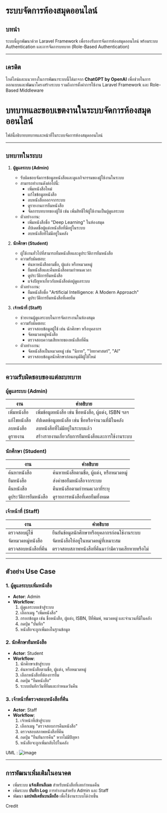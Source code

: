 # ระบบจัดการห้องสมุดออนไลน์

## บทนำ
ระบบนี้ถูกพัฒนาด้วย Laravel Framework เพื่อรองรับการจัดการห้องสมุดออนไลน์ พร้อมระบบ Authentication และการจัดการบทบาท (Role-Based Authentication)

---

## เครดิต
ไกด์ไลน์และแนวทางในการพัฒนาระบบนี้ได้มาจาก **ChatGPT by OpenAI** เพื่อช่วยในการออกแบบและพัฒนาโครงสร้างระบบ รวมถึงการตั้งค่าการใช้งาน Laravel Framework และ Role-Based Middleware

# บทบาทและขอบเขตงานในระบบจัดการห้องสมุดออนไลน์
ไฟล์นี้อธิบายบทบาทและหน้าที่ในระบบจัดการห้องสมุดออนไลน์

---

## **บทบาทในระบบ**
1. **ผู้ดูแลระบบ (Admin)**
   - รับผิดชอบจัดการข้อมูลหนังสือและดูแลกิจกรรมของผู้ใช้งานในระบบ
   - สามารถทำงานดังต่อไปนี้:
     - เพิ่มหนังสือใหม่
     - แก้ไขข้อมูลหนังสือ
     - ลบหนังสือออกจากระบบ
     - ดูรายงานการยืมหนังสือ
     - จัดการบทบาทของผู้ใช้ เช่น เพิ่มสิทธิ์ให้ผู้ใช้งานเป็นผู้ดูแลระบบ
   - ตัวอย่างงาน:
     - เพิ่มหนังสือชื่อ "Deep Learning" ในห้องสมุด
     - อัปเดตชื่อผู้แต่งหนังสือที่มีอยู่ในระบบ
     - ลบหนังสือที่ไม่มีอยู่ในคลัง

2. **นักศึกษา (Student)**
   - ผู้ใช้งานทั่วไปที่สามารถยืมหนังสือและดูประวัติการยืมหนังสือ
   - ความรับผิดชอบ:
     - ค้นหาหนังสือตามชื่อ, ผู้แต่ง หรือหมวดหมู่
     - ยืมหนังสือและคืนหนังสือตามกำหนดเวลา
     - ดูประวัติการยืมหนังสือ
     - แจ้งปัญหาเกี่ยวกับหนังสือต่อผู้ดูแลระบบ
   - ตัวอย่างงาน:
     - ยืมหนังสือชื่อ "Artificial Intelligence: A Modern Approach"
     - ดูประวัติการยืมหนังสือที่เคยยืม

3. **เจ้าหน้าที่ (Staff)**
   - ช่วยงานผู้ดูแลระบบในการจัดการงานในห้องสมุด
   - ความรับผิดชอบ:
     - ตรวจสอบข้อมูลผู้ใช้ เช่น นักศึกษา หรือบุคลากร
     - จัดหมวดหมู่หนังสือ
     - ตรวจสอบความเสียหายของหนังสือที่คืน
   - ตัวอย่างงาน:
     - จัดหนังสือเป็นหมวดหมู่ เช่น "นิยาย", "วิทยาศาสตร์", "AI"
     - ตรวจสอบข้อมูลนักศึกษาก่อนอนุมัติผู้ใช้ใหม่

---

## **ความรับผิดชอบของแต่ละบทบาท**

### **ผู้ดูแลระบบ (Admin)**
| งาน                          | คำอธิบาย                                    |
|------------------------------|-----------------------------------------------|
| เพิ่มหนังสือ                 | เพิ่มข้อมูลหนังสือ เช่น ชื่อหนังสือ, ผู้แต่ง, ISBN ฯลฯ |
| แก้ไขหนังสือ                 | อัปเดตข้อมูลหนังสือ เช่น ชื่อหรือจำนวนที่มีในคลัง |
| ลบหนังสือ                   | ลบหนังสือที่ไม่มีอยู่ในระบบแล้ว             |
| ดูรายงาน                     | สร้างรายงานเกี่ยวกับการยืมหนังสือและการใช้งานระบบ |

### **นักศึกษา (Student)**
| งาน                          | คำอธิบาย                                    |
|------------------------------|-----------------------------------------------|
| ค้นหาหนังสือ                 | ค้นหาหนังสือตามชื่อ, ผู้แต่ง, หรือหมวดหมู่   |
| ยืมหนังสือ                   | ส่งคำขอยืมหนังสือจากระบบ                    |
| คืนหนังสือ                   | คืนหนังสือตามกำหนดเวลาที่ระบุ               |
| ดูประวัติการยืมหนังสือ       | ดูรายการหนังสือที่เคยยืมทั้งหมด              |

### **เจ้าหน้าที่ (Staff)**
| งาน                          | คำอธิบาย                                    |
|------------------------------|-----------------------------------------------|
| ตรวจสอบผู้ใช้                 | ยืนยันข้อมูลนักศึกษาหรือบุคลากรก่อนใช้งานระบบ|
| จัดหมวดหมู่หนังสือ           | จัดหนังสือให้อยู่ในหมวดหมู่ที่เหมาะสม         |
| ตรวจสอบหนังสือที่คืน          | ตรวจสอบสภาพหนังสือที่คืนมาว่ามีความเสียหายหรือไม่ |

---

## **ตัวอย่าง Use Case**

### **1. ผู้ดูแลระบบเพิ่มหนังสือ**
- **Actor**: Admin  
- **Workflow**:
  1. ผู้ดูแลระบบเข้าสู่ระบบ
  2. เลือกเมนู "เพิ่มหนังสือ"
  3. กรอกข้อมูล เช่น ชื่อหนังสือ, ผู้แต่ง, ISBN, ปีที่พิมพ์, หมวดหมู่ และจำนวนที่มีในคลัง
  4. กดปุ่ม "บันทึก"
  5. หนังสือจะถูกเพิ่มลงในฐานข้อมูล

### **2. นักศึกษายืมหนังสือ**
- **Actor**: Student  
- **Workflow**:
  1. นักศึกษาเข้าสู่ระบบ
  2. ค้นหาหนังสือตามชื่อ, ผู้แต่ง, หรือหมวดหมู่
  3. เลือกหนังสือที่ต้องการยืม
  4. กดปุ่ม "ยืมหนังสือ"
  5. ระบบบันทึกวันที่ยืมและกำหนดวันคืน

### **3. เจ้าหน้าที่ตรวจสอบหนังสือที่คืน**
- **Actor**: Staff  
- **Workflow**:
  1. เจ้าหน้าที่เข้าสู่ระบบ
  2. เลือกเมนู "ตรวจสอบการคืนหนังสือ"
  3. ตรวจสอบสภาพหนังสือที่คืน
  4. กดปุ่ม "ยืนยันการคืน" หากไม่มีปัญหา
  5. หนังสือจะถูกเพิ่มกลับไปในคลัง

UML :
![image](https://github.com/user-attachments/assets/40b0c7ba-c29c-446a-b936-f0f6e375f0cd)

---

## **การพัฒนาเพิ่มเติมในอนาคต**
- เพิ่มระบบ **แจ้งเตือนอีเมล** สำหรับหนังสือที่เลยกำหนดคืน
- เพิ่มระบบ **บันทึก Log** การทำงานสำหรับ Admin และ Staff
- พัฒนา **แอปพลิเคชันบนมือถือ** เพื่อใช้งานระบบได้ง่ายขึ้น

Credit 
